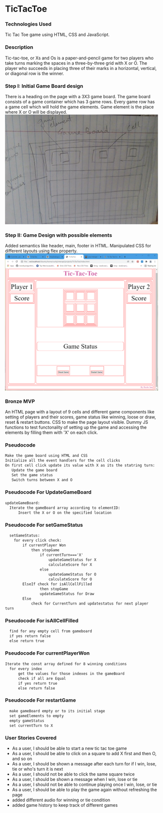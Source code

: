 # TicTacToe

### Technologies Used

Tic Tac Toe game using HTML, CSS and JavaScript.

### Description

Tic-tac-toe, or Xs and Os is a paper-and-pencil game for two players who take turns marking the spaces in a three-by-three grid with X or O. The player who succeeds in placing three of their marks in a horizontal, vertical, or diagonal row is the winner.

### Step I: Initial Game Board design

There is a heading on the page with a 3X3 game board.
The game board consists of a game container which has 3 game rows. Every game row has a game cell which will hold the game elements. Game element is the place where X or O will be displayed.
![Intial Game Board Design](/docs/initialgameboarddesign.png)

### Step II: Game Design with possible elements

Added semantics like header, main, footer in HTML. Manipulated CSS for different layouts using flex property.
![Game Page Layout](/docs/layout.png)

### Bronze MVP

An HTML page with a layout of 9 cells and different game components like setting of players and their scores, game status like winning, loose or draw, reset & restart buttons.
CSS to make the page layout visible.
Dummy JS functions to test functonality of setting up the game and accessing the elements by filling them with 'X' on each click.

### Pseudocode

```
Make the game board using HTML and CSS
Initialize all the event handlers for the cell clicks
On first cell click update its value with X as its the statring turn:
   Update the game board
   Set the game status
   Switch turns between X and O
```

### Pseudocode For UpdateGameBoard

```
updateGameBoard:
  Iterate the gameBoard array according to elementID:
      Insert the X or O on the specified location
```

### Pseudocode For setGameStatus

```
  setGameStatus:
    for every click check:
        if currentPlayer Won
            then stopGame
                if currentTurn==='X'
                    updateGameStatus for X
                    calculateScore for X
                else
                    updateGameStatus for O
                    calculateScore for O
        ElseIf check for isAllCellFilled
                then stopGame
                updateGameStatus for Draw
        Else
            check for CurrentTurn and updatestatus for next player turn
```

### Pseudocode For isAllCellFilled

```
  find for any empty cell from gameboard
  if yes return false
  else return true
```

### Pseudocode For currentPlayerWon

```
Iterate the const array defined for 8 winning conditions
  for every index
      get the values for those indexes in the gameBoard
      check if all are Equal
      if yes return true
      else return false
```

### Pseudocode For restartGame

```
  make gameBoard empty or to its initial stage
  set gameElements to empty
  empty gameStatus
  set currentTurn to X

```

### User Stories Covered

- As a user, I should be able to start a new tic tac toe game
- As a user, I should be able to click on a square to add X first and then O, and so on
- As a user, I should be shown a message after each turn for if I win, lose, tie or who's turn it is next
- As a user, I should not be able to click the same square twice
- As a user, I should be shown a message when I win, lose or tie
- As a user, I should not be able to continue playing once I win, lose, or tie
- As a user, I should be able to play the game again without refreshing the page
- added different audio for winning or tie condition
- added game history to keep track of different games
